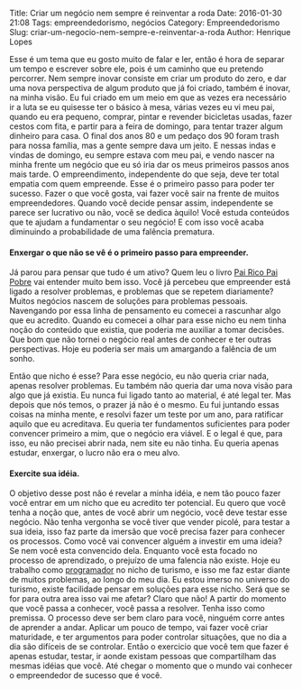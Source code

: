 Title: Criar um negócio nem sempre é reinventar a roda
Date: 2016-01-30 21:08
Tags: empreendedorismo, negócios
Category: Empreendedorismo
Slug: criar-um-negocio-nem-sempre-e-reinventar-a-roda
Author: Henrique Lopes

Esse é um tema que eu gosto muito de falar e ler, então é hora de separar um tempo e escrever sobre ele,
pois é um caminho que eu pretendo percorrer. Nem sempre inovar consiste em criar um produto do zero, e
dar uma nova perspectiva de algum produto que já foi criado, também é inovar, na minha visão.
Eu fui criado em um meio em que as vezes era necessário ir a luta se eu quisesse ter o básico à mesa,
várias vezes eu vi meu pai, quando eu era pequeno, comprar, pintar e revender bicicletas usadas, fazer
cestos com fita, e partir para a feira de domingo, para tentar trazer algum dinheiro para casa.
O final dos anos 80 e um pedaço dos 90 foram trash para nossa família, mas a gente sempre dava um jeito.
E nessas indas e vindas de domingo, eu sempre estava com meu pai, e vendo nascer na minha frente um negócio que
eu só iria dar os meus primeiros passos anos mais tarde. O empreendimento, independente do que seja, deve ter
total empatia com quem empreende. Esse é o primeiro passo para poder ter sucesso. Fazer o que você gosta,
vai fazer você sair na frente de muitos empreendedores. Quando você decide pensar assim, independente
se parece ser lucrativo ou não, você se dedica àquilo! Você estuda conteúdos que te ajudam a fundamentar o
seu negócio! E com isso você acaba diminuindo a probabilidade de uma falência prematura.


#### Enxergar o que não se vê é o primeiro passo para empreender.
Já parou para pensar que tudo é um ativo? Quem leu o livro [Pai Rico Pai Pobre](https://pt.wikipedia.org/wiki/Pai_Rico,_Pai_Pobre) vai entender muito bem isso. Você já percebeu que empreender está ligado a resolver problemas, e problemas que se repetem diariamente? Muitos negócios nascem de soluções para problemas pessoais. Navengando por essa linha de pensamento eu comecei a rascunhar algo que eu acredito. Quando eu comecei a olhar para esse nicho eu nem tinha noção do conteúdo que existia, que poderia me auxiliar a tomar decisões. Que bom que não tornei o negócio real antes de conhecer e ter outras perspectivas. Hoje eu poderia ser mais um amargando a falência de um sonho.

Então que nicho é esse? Para esse negócio, eu não queria criar nada, apenas resolver problemas. Eu também não
queria dar uma nova visão para algo que já existia. Eu nunca fui ligado tanto ao material, é até legal ter. Mas depois que nós temos, o prazer já não é o mesmo. Eu fui juntando essas coisas na minha mente, e resolvi fazer um teste por um ano, para ratificar aquilo que eu acreditava. Eu queria ter fundamentos suficientes para poder convencer primeiro a mim, que o negócio era viável. E o legal é que, para isso, eu não precisei abrir nada, nem site eu não tinha. Eu queria apenas estudar, enxergar, o lucro não era o meu alvo.


#### Exercite sua idéia.
O objetivo desse post não é revelar a minha idéia, e nem tão pouco fazer você entrar em um nicho que eu acredito ter potencial. Eu quero que você tenha a noção que, antes de você abrir um negócio, você deve testar esse negócio. Não tenha vergonha se você tiver que vender picolé, para testar a sua ideia, isso faz parte da imersão que você precisa fazer para conhecer os processos. Como você vai convencer alguém a investir em uma ideia? Se nem você esta convencido dela. Enquanto você esta focado no processo de aprendizado, o prejuízo de uma falencia não existe. Hoje eu trabalho como [programador](https://pt.wikipedia.org/wiki/Programador) no nicho de turismo, e isso me faz estar diante de muitos problemas, ao longo do meu dia. Eu estou imerso no universo do turismo, existe facilidade pensar em soluções para esse nicho. Será que se for para outra area isso vai me afetar? Claro que não! A partir do momento que você passa a conhecer, você passa a resolver. Tenha isso como premissa.
O processo deve ser bem claro para você, ninguém corre antes de aprender a andar. Aplicar um pouco de tempo, vai fazer você criar maturidade, e ter argumentos para poder controlar situações, que no dia a dia são difíceis de se controlar. Então o exercicio que você tem que fazer é apenas estudar, testar, ir aonde existam pessoas que compartilham das mesmas idéias que você. Até chegar o momento que o mundo vai conhecer o empreendedor
de sucesso que é você.
